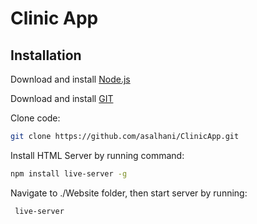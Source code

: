 # Clinic App

## Installation

Download and install  [Node.js](https://nodejs.org/dist/v16.14.2/node-v16.14.2-x64.msi)

Download and install  [GIT](https://github.com/git-for-windows/git/releases/download/v2.35.1.windows.2/Git-2.35.1.2-64-bit.exe)

Clone code:
```sh
git clone https://github.com/asalhani/ClinicApp.git
```
Install HTML Server by running command:

```sh
npm install live-server -g
```

Navigate to ./Website folder, then start server by running:

```sh
 live-server
```
